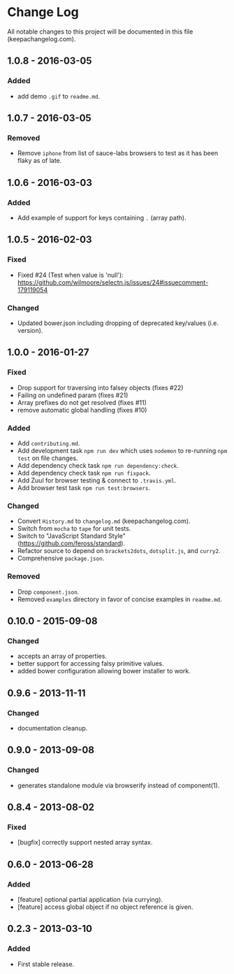 # Change Log
All notable changes to this project will be documented in this file (keepachangelog.com).

## 1.0.8 - 2016-03-05
### Added
- add demo `.gif` to `readme.md`.

## 1.0.7 - 2016-03-05
### Removed
- Remove `iphone` from list of sauce-labs browsers to test as it has been flaky as of late.

## 1.0.6 - 2016-03-03
### Added
- Add example of support for keys containing `.` (array path).

## 1.0.5 - 2016-02-03
### Fixed
- Fixed #24 (Test when value is 'null'): https://github.com/wilmoore/selectn.js/issues/24#issuecomment-179119054

### Changed
- Updated bower.json including dropping of deprecated key/values (i.e. version).

## 1.0.0 - 2016-01-27
### Fixed
- Drop support for traversing into falsey objects (fixes #22)
- Failing on undefined param (fixes #21)
- Array prefixes do not get resolved (fixes #11)
- remove automatic global handling (fixes #10)

### Added
- Add `contributing.md`.
- Add development task `npm run dev` which uses `nodemon` to re-running `npm test` on file changes.
- Add dependency check task `npm run dependency:check`.
- Add dependency check task `npm run fixpack`.
- Add Zuul for browser testing & connect to `.travis.yml`.
- Add browser test task `npm run test:browsers`.

### Changed
- Convert `History.md` to `changelog.md` (keepachangelog.com).
- Switch from `mocha` to `tape` for unit tests.
- Switch to "JavaScript Standard Style" (https://github.com/feross/standard).
- Refactor source to depend on `brackets2dots`, `dotsplit.js`, and `curry2`.
- Comprehensive `package.json`.

### Removed
- Drop `component.json`.
- Removed `examples` directory in favor of concise examples in `readme.md`.

## 0.10.0 - 2015-09-08
### Changed
- accepts an array of properties.
- better support for accessing falsy primitive values.
- added bower configuration allowing bower installer to work.

## 0.9.6 - 2013-11-11
### Changed
- documentation cleanup.

## 0.9.0 - 2013-09-08
### Changed
- generates standalone module via browserify instead of component(1).

## 0.8.4 - 2013-08-02
### Fixed
- [bugfix] correctly support nested array syntax.

## 0.6.0 - 2013-06-28
### Added
- [feature] optional partial application (via currying).
- [feature] access global object if no object reference is given.

## 0.2.3 - 2013-03-10
### Added
- First stable release.
